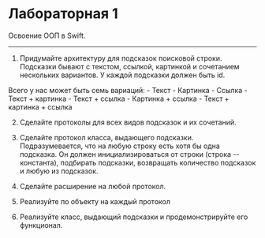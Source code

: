 # Лабораторная 1

Освоение ООП в Swift.

___

1. Придумайте архитектуру для подсказок поисковой строки. 
Подсказки бывают с текстом, ссылкой, картинкой и 
сочетанием нескольких вариантов. У каждой подсказки должен быть id.

Всего у нас может быть семь вариаций:
    - Текст
    - Картинка
    - Ссылка
    - Текст + картинка
    - Текст + ссылка
    - Картинка + ссылка
    - Текст + картинка + ссылка

2. Сделайте протоколы для всех видов подсказок и их сочетаний.

3. Сделайте протокол класса, выдающего подсказки. 
Подразумевается, что на любую строку есть хотя бы одна подсказка. 
Он должен инициализироваться от строки (строка -- константа), 
подбирать подсказки, возвращать количество подсказок и любую из подсказок.

4. Сделайте расширение на любой протокол.

5. Реализуйте по объекту на каждый протокол

6. Реализуйте класс, выдающий подсказки и продемонстрируйте его функционал.
